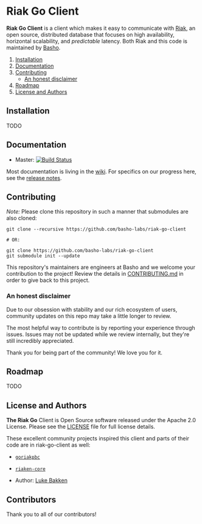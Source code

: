 Riak Go Client
==================

**Riak Go Client** is a client which makes it easy to communicate with [Riak](http://basho.com/riak/), an open source, distributed database that focuses on high availability, horizontal scalability, and *predictable*
latency. Both Riak and this code is maintained by [Basho](http://www.basho.com/).

1. [Installation](#installation)
2. [Documentation](#documentation)
3. [Contributing](#contributing)
	* [An honest disclaimer](#an-honest-disclaimer)
4. [Roadmap](#roadmap)
5. [License and Authors](#license-and-authors)

## Installation

TODO

## Documentation

* Master: [![Build Status](https://travis-ci.org/basho-labs/riak-go-client.svg?branch=master)](https://travis-ci.org/basho-labs/riak-go-client)

Most documentation is living in the
[wiki](https://github.com/basho-labs/riak-go-client/wiki). For specifics on our progress here, see the [release notes](https://github.com/basho-labs/riak-go-client/blob/master/RELNOTES.md). 

## Contributing

*Note:* Please clone this repository in such a manner that submodules are also cloned:

```
git clone --recursive https://github.com/basho-labs/riak-go-client

# OR:

git clone https://github.com/basho-labs/riak-go-client
git submodule init --update
```

This repository's maintainers are engineers at Basho and we welcome your contribution to the project! Review the details in [CONTRIBUTING.md](CONTRIBUTING.md) in order to give back to this project.

### An honest disclaimer

Due to our obsession with stability and our rich ecosystem of users, community updates on this repo may take a little longer to review. 

The most helpful way to contribute is by reporting your experience through issues. Issues may not be updated while we review internally, but they're still incredibly appreciated.

Thank you for being part of the community! We love you for it. 

## Roadmap

TODO

## License and Authors

**The Riak Go** Client is Open Source software released under the Apache 2.0 License. Please see the [LICENSE](LICENSE) file for full license details.

These excellent community projects inspired this client and parts of their code are in riak-go-client as well:

* [`goriakpbc`](https://github.com/tpjg/goriakpbc)
* [`riaken-core`](https://github.com/riaken/riaken-core)

* Author: [Luke Bakken](http://bakken.io/)

## Contributors

Thank you to all of our contributors!


